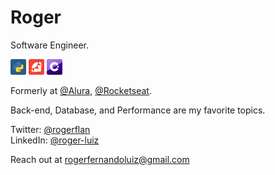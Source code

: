 # Roger

Software Engineer.

<p>
  <img src='./assets/python.svg' width='25px' />
  <img src='./assets/ruby.svg' width='25px' />
  <img src='./assets/c-sharp.svg' width='25px' />
</p>

Formerly at [@Alura](https://www.alura.com.br/), [@Rocketseat](https://rocketseat.com.br).

Back-end, Database, and Performance are my favorite topics.

Twitter: [@rogerflan](https://twitter.com/rogerflan)  
LinkedIn: [@roger-luiz](http://linkedin.com/in/roger-luiz)

Reach out at [rogerfernandoluiz@gmail.com](mailto:rogerfernandoluiz@gmail.com)
